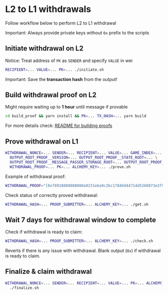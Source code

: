 # L2 to L1 withdrawals

Follow workflow below to perform L2 to L1 withdrawal

Important: Always provide private keys without `0x` prefix to the scripts

## Initiate withdrawal on L2

Notice: Treat address of `PK` as `SENDER` and specify `VALUE` in wei

```sh
RECIPIENT=... VALUE=... PK=... ./initiate.sh
```

Important: Save the **transaction hash** from the output!

## Build withdrawal proof on L2

Might require waiting up to **1 hour** until message if provable

```sh
cd build_proof && yarn install && PK=... TX_HASH=... yarn build
```

For more details check: [README for building proofs](./build_proof/)

## Prove withdrawal on L1

```sh
WITHDRAWAL_NONCE=... SENDER=... RECIPIENT=... VALUE=... GAME_INDEX=... \
  OUTPUT_ROOT_PROOF__VERSION=... OUTPUT_ROOT_PROOF__STATE_ROOT=... \
  OUTPUT_ROOT_PROOF__MESSAGE_PASSER_STORAGE_ROOT=... OUTPUT_ROOT_PROOF__LATEST_BLOCKHASH=... \
  WITHDRAWAL_PROOF=... PK=... ALCHEMY_KEY=... ./prove.sh
```

Example of withdrawal proof:
```sh
WITHDRAWAL_PROOF="[0xf8918080808080a0231eba9c2bc1784b944714d5260873e3f92b58434c1879123d58f995b342865180a0b3b0303113429f394c506a530c83a8fdbd3125d95b2310b05191cd2dbc978aa8808080a0236e8f61ecde6abfebc6c529441f782f62469d8a2cc47b7aace2c136bd3b1ff080a06babe3fe3879f4972e397c7e516ceb2699945beb318afa0ddee8e7381796f5ff808080,0xf8518080808080a0ea006b1384a4bf0219939e5483e6e82c22d13290d5055e2042541adfb1b47ec380808080a05aa8408d8bac30771c33c39b02167ad094fff70f16e4aa667623d999d04725c9808080808080,0xe2a02005084db35fe36c140bc6d2bc4d520dafa807b5e774c7276c91658a496f59cc01]"
```

Check status of correctly proved withdrawal:
```sh
WITHDRAWAL_HASH=... PROOF_SUBMITTER=... ALCHEMY_KEY=... ./get.sh
```

## Wait 7 days for withdrawal window to complete

Check if withdrawal is ready to claim:
```sh
WITHDRAWAL_HASH=... PROOF_SUBMITTER=... ALCHEMY_KEY=... ./check.sh
```

Reverts if there is any issue with withdrawal.
Blank output (`0x`) if withdrawal is ready to claim.

## Finalize & claim withdrawal

```sh
WITHDRAWAL_NONCE=... SENDER=... RECIPIENT=... VALUE=... PK=... ALCHEMY_KEY=... \
  ./finalize.sh
```
